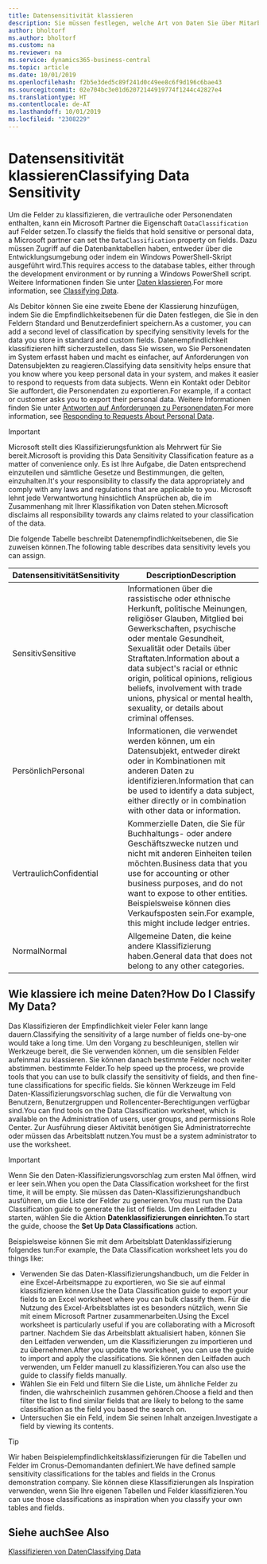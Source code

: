 ```yaml
---
title: Datensensitivität klassieren
description: Sie müssen festlegen, welche Art von Daten Sie über Mitarbeiter speichern, sodass Sie sich auf Datensubjektanforderungen reagieren können.
author: bholtorf
ms.author: bholtorf
ms.custom: na
ms.reviewer: na
ms.service: dynamics365-business-central
ms.topic: article
ms.date: 10/01/2019
ms.openlocfilehash: f2b5e3ded5c89f241d0c49ee8c6f9d196c6bae43
ms.sourcegitcommit: 02e704bc3e01d62072144919774f1244c42827e4
ms.translationtype: HT
ms.contentlocale: de-AT
ms.lasthandoff: 10/01/2019
ms.locfileid: "2308229"
---
```

# <a name="classifying-data-sensitivity"></a><span data-ttu-id="0a06b-103">Datensensitivität klassieren</span><span class="sxs-lookup"><span data-stu-id="0a06b-103">Classifying Data Sensitivity</span></span>
<span data-ttu-id="0a06b-104">Um die Felder zu klassifizieren, die vertrauliche oder Personendaten enthalten, kann ein Microsoft Partner die Eigenschaft ```DataClassification``` auf Felder setzen.</span><span class="sxs-lookup"><span data-stu-id="0a06b-104">To classify the fields that hold sensitive or personal data, a Microsoft partner can set the ```DataClassification``` property on fields.</span></span> <span data-ttu-id="0a06b-105">Dazu müssen Zugriff auf die Datenbanktabellen haben, entweder über die Entwicklungsumgebung oder indem ein Windows PowerShell-Skript ausgeführt wird.</span><span class="sxs-lookup"><span data-stu-id="0a06b-105">This requires access to the database tables, either through the development environment or by running a Windows PowerShell script.</span></span> <span data-ttu-id="0a06b-106">Weitere Informationen finden Sie unter [Daten klassieren](https://docs.microsoft.com/en-us/dynamics-nav/classifying-data).</span><span class="sxs-lookup"><span data-stu-id="0a06b-106">For more information, see [Classifying Data](https://docs.microsoft.com/en-us/dynamics-nav/classifying-data).</span></span>  

<span data-ttu-id="0a06b-107">Als Debitor können Sie eine zweite Ebene der Klassierung hinzufügen, indem Sie die Empfindlichkeitsebenen für die Daten festlegen, die Sie in den Feldern Standard und Benutzerdefiniert speichern.</span><span class="sxs-lookup"><span data-stu-id="0a06b-107">As a customer, you can add a second level of classification by specifying sensitivity levels for the data you store in standard and custom fields.</span></span> <span data-ttu-id="0a06b-108">Datenempfindlichkeit klassifizieren hilft sicherzustellen, dass Sie wissen, wo Sie Personendaten im System erfasst haben und macht es einfacher, auf Anforderungen von Datensubjekten zu reagieren.</span><span class="sxs-lookup"><span data-stu-id="0a06b-108">Classifying data sensitivity helps ensure that you know where you keep personal data in your system, and makes it easier to respond to requests from data subjects.</span></span> <span data-ttu-id="0a06b-109">Wenn ein Kontakt oder Debitor Sie auffordert, die Personendaten zu exportieren.</span><span class="sxs-lookup"><span data-stu-id="0a06b-109">For example, if a contact or customer asks you to export their personal data.</span></span> <span data-ttu-id="0a06b-110">Weitere Informationen finden Sie unter [Antworten auf Anforderungen zu Personendaten](admin-responding-to-requests-about-personal-data.md).</span><span class="sxs-lookup"><span data-stu-id="0a06b-110">For more information, see [Responding to Requests About Personal Data](admin-responding-to-requests-about-personal-data.md).</span></span>

> [!Important]
> <span data-ttu-id="0a06b-111">Microsoft stellt dies Klassifizierungsfunktion als Mehrwert für Sie bereit.</span><span class="sxs-lookup"><span data-stu-id="0a06b-111">Microsoft is providing this Data Sensitivity Classification feature as a matter of convenience only.</span></span> <span data-ttu-id="0a06b-112">Es ist Ihre Aufgabe, die Daten entsprechend einzuteilen und sämtliche Gesetze und Bestimmungen, die gelten, einzuhalten.</span><span class="sxs-lookup"><span data-stu-id="0a06b-112">It's your responsibility to classify the data appropriately and comply with any laws and regulations that are applicable to you.</span></span> <span data-ttu-id="0a06b-113">Microsoft lehnt jede Verwantwortung hinsichtlich Ansprüchen ab, die im Zusammenhang mit Ihrer Klassifikation von Daten stehen.</span><span class="sxs-lookup"><span data-stu-id="0a06b-113">Microsoft disclaims all responsibility towards any claims related to your classification of the data.</span></span>  

<span data-ttu-id="0a06b-114">Die folgende Tabelle beschreibt Datenempfindlichkeitsebenen, die Sie zuweisen können.</span><span class="sxs-lookup"><span data-stu-id="0a06b-114">The following table describes data sensitivity levels you can assign.</span></span>

|<span data-ttu-id="0a06b-115">Datensensitivität</span><span class="sxs-lookup"><span data-stu-id="0a06b-115">Sensitivity</span></span>|<span data-ttu-id="0a06b-116">Description</span><span class="sxs-lookup"><span data-stu-id="0a06b-116">Description</span></span>|
|----|----|
|<span data-ttu-id="0a06b-117">Sensitiv</span><span class="sxs-lookup"><span data-stu-id="0a06b-117">Sensitive</span></span> | <span data-ttu-id="0a06b-118">Informationen über die rassistische oder ethnische Herkunft, politische Meinungen, religiöser Glauben, Mitglied bei Gewerkschaften, psychische oder mentale Gesundheit, Sexualität oder Details über Straftaten.</span><span class="sxs-lookup"><span data-stu-id="0a06b-118">Information about a data subject's racial or ethnic origin, political opinions, religious beliefs, involvement with trade unions, physical or mental health, sexuality, or details about criminal offenses.</span></span> |
|<span data-ttu-id="0a06b-119">Persönlich</span><span class="sxs-lookup"><span data-stu-id="0a06b-119">Personal</span></span> | <span data-ttu-id="0a06b-120">Informationen, die verwendet werden können, um ein Datensubjekt, entweder direkt oder in Kombinationen mit anderen Daten zu identifizieren.</span><span class="sxs-lookup"><span data-stu-id="0a06b-120">Information that can be used to identify a data subject, either directly or in combination with other data or information.</span></span>|
|<span data-ttu-id="0a06b-121">Vertraulich</span><span class="sxs-lookup"><span data-stu-id="0a06b-121">Confidential</span></span> | <span data-ttu-id="0a06b-122">Kommerzielle Daten, die Sie für Buchhaltungs- oder andere Geschäftszwecke nutzen und nicht mit anderen Einheiten teilen möchten.</span><span class="sxs-lookup"><span data-stu-id="0a06b-122">Business data that you use for accounting or other business purposes, and do not want to expose to other entities.</span></span> <span data-ttu-id="0a06b-123">Beispielsweise können dies Verkaufsposten sein.</span><span class="sxs-lookup"><span data-stu-id="0a06b-123">For example, this might include ledger entries.</span></span>|
|<span data-ttu-id="0a06b-124">Normal</span><span class="sxs-lookup"><span data-stu-id="0a06b-124">Normal</span></span> | <span data-ttu-id="0a06b-125">Allgemeine Daten, die keine andere Klassifizierung haben.</span><span class="sxs-lookup"><span data-stu-id="0a06b-125">General data that does not belong to any other categories.</span></span>|

## <a name="how-do-i-classify-my-data"></a><span data-ttu-id="0a06b-126">Wie klassiere ich meine Daten?</span><span class="sxs-lookup"><span data-stu-id="0a06b-126">How Do I Classify My Data?</span></span>
<span data-ttu-id="0a06b-127">Das Klassifizieren der Empfindlichkeit vieler Feler kann lange dauern.</span><span class="sxs-lookup"><span data-stu-id="0a06b-127">Classifying the sensitivity of a large number of fields one-by-one would take a long time.</span></span> <span data-ttu-id="0a06b-128">Um den Vorgang zu beschleunigen, stellen wir Werkzeuge bereit, die Sie verwenden können, um die sensiblen Felder aufeinmal zu klassieren. Sie können danach bestimmte Felder noch weiter abstimmen. bestimmte Felder.</span><span class="sxs-lookup"><span data-stu-id="0a06b-128">To help speed up the process, we provide tools that you can use to bulk classify the sensitivity of fields, and then fine-tune classifications for specific fields.</span></span> <span data-ttu-id="0a06b-129">Sie können Werkzeuge im Feld Daten-Klassifizierungsvorschlag suchen, die für die Verwaltung von Benutzern, Benutzergruppen und Rollencenter-Berechtigungen verfügbar sind.</span><span class="sxs-lookup"><span data-stu-id="0a06b-129">You can find tools on the Data Classification worksheet, which is available on the Administration of users, user groups, and permissions Role Center.</span></span> <span data-ttu-id="0a06b-130">Zur Ausführung dieser Aktivität benötigen Sie Administratorrechte oder müssen das Arbeitsblatt nutzen.</span><span class="sxs-lookup"><span data-stu-id="0a06b-130">You must be a system administrator to use the worksheet.</span></span>

> [!Important]
> <span data-ttu-id="0a06b-131">Wenn Sie den Daten-Klassifizierungsvorschlag zum ersten Mal öffnen, wird er leer sein.</span><span class="sxs-lookup"><span data-stu-id="0a06b-131">When you open the Data Classification worksheet for the first time, it will be empty.</span></span> <span data-ttu-id="0a06b-132">Sie müssen das Daten-Klassifizierungshandbuch ausführen, um die Liste der Felder zu generieren.</span><span class="sxs-lookup"><span data-stu-id="0a06b-132">You must run the Data Classification guide to generate the list of fields.</span></span> <span data-ttu-id="0a06b-133">Um den Leitfaden zu starten, wählen Sie die Aktion **Datenklassifizierungen einrichten**.</span><span class="sxs-lookup"><span data-stu-id="0a06b-133">To start the guide, choose the **Set Up Data Classifications** action.</span></span>

<span data-ttu-id="0a06b-134">Beispielsweise können Sie mit dem Arbeitsblatt Datenklassifizierung folgendes tun:</span><span class="sxs-lookup"><span data-stu-id="0a06b-134">For example, the Data Classification worksheet lets you do things like:</span></span>  

* <span data-ttu-id="0a06b-135">Verwenden Sie das Daten-Klassifizierungshandbuch, um die Felder in eine Excel-Arbeitsmappe zu exportieren, wo Sie sie auf einmal klassifizieren können.</span><span class="sxs-lookup"><span data-stu-id="0a06b-135">Use the Data Classification guide to export your fields to an Excel worksheet where you can bulk classify them.</span></span> <span data-ttu-id="0a06b-136">Für die Nutzung des Excel-Arbeitsblattes ist es besonders nützlich, wenn Sie mit einem Microsoft Partner zusammenarbeiten.</span><span class="sxs-lookup"><span data-stu-id="0a06b-136">Using the Excel worksheet is particularly useful if you are collaborating with a Microsoft partner.</span></span> <span data-ttu-id="0a06b-137">Nachdem Sie das Arbeitsblatt aktualisiert haben, können Sie den Leitfaden verwenden, um die Klassifizierungen zu importieren und zu übernehmen.</span><span class="sxs-lookup"><span data-stu-id="0a06b-137">After you update the worksheet, you can use the guide to import and apply the classifications.</span></span> <span data-ttu-id="0a06b-138">Sie können den Leitfaden auch verwenden, um Felder manuell zu klassifizieren.</span><span class="sxs-lookup"><span data-stu-id="0a06b-138">You can also use the guide to classify fields manually.</span></span>  
* <span data-ttu-id="0a06b-139">Wählen Sie ein Feld und filtern Sie die Liste, um ähnliche Felder zu finden, die wahrscheinlich zusammen gehören.</span><span class="sxs-lookup"><span data-stu-id="0a06b-139">Choose a field and then filter the list to find similar fields that are likely to belong to the same classification as the field you based the search on.</span></span>  
* <span data-ttu-id="0a06b-140">Untersuchen Sie ein Feld, indem Sie seinen Inhalt anzeigen.</span><span class="sxs-lookup"><span data-stu-id="0a06b-140">Investigate a field by viewing its contents.</span></span>  

> [!Tip]
> <span data-ttu-id="0a06b-141">Wir haben Beispielempfindlichkeitsklassifizierungen für die Tabellen und Felder im Cronus-Demomandanten definiert.</span><span class="sxs-lookup"><span data-stu-id="0a06b-141">We have defined sample sensitivity classifications for the tables and fields in the Cronus demonstration company.</span></span> <span data-ttu-id="0a06b-142">Sie können diese Klassifizierungen als Inspiration verwenden, wenn Sie Ihre eigenen Tabellen und Felder klassifizieren.</span><span class="sxs-lookup"><span data-stu-id="0a06b-142">You can use those classifications as inspiration when you classify your own tables and fields.</span></span>

## <a name="see-also"></a><span data-ttu-id="0a06b-143">Siehe auch</span><span class="sxs-lookup"><span data-stu-id="0a06b-143">See Also</span></span>
[<span data-ttu-id="0a06b-144">Klassifizieren von Daten</span><span class="sxs-lookup"><span data-stu-id="0a06b-144">Classifying Data</span></span>](https://docs.microsoft.com/en-us/dynamics-nav/classifying-data)  
